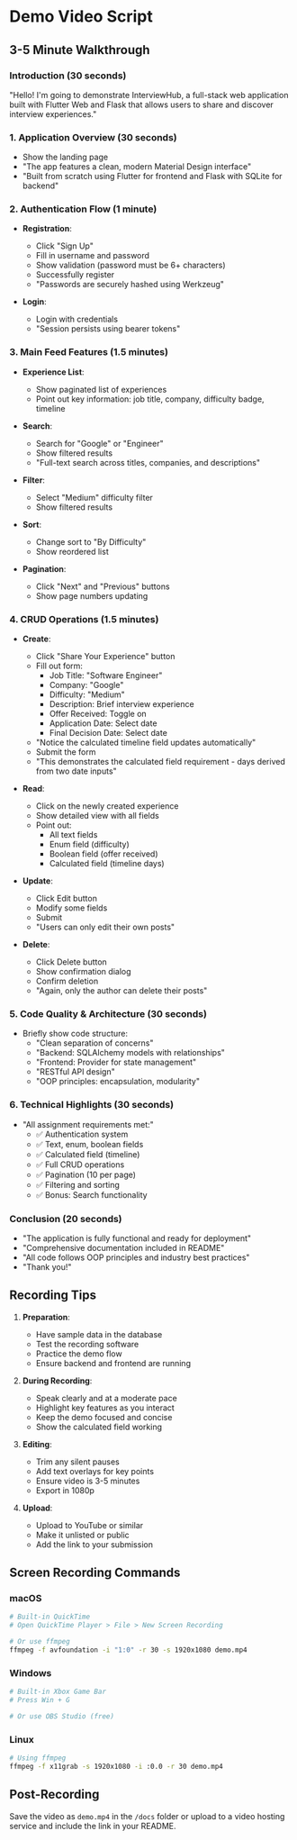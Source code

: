 # Demo Video Script

## 3-5 Minute Walkthrough

### Introduction (30 seconds)
"Hello! I'm going to demonstrate InterviewHub, a full-stack web application built with Flutter Web and Flask that allows users to share and discover interview experiences."

### 1. Application Overview (30 seconds)
- Show the landing page
- "The app features a clean, modern Material Design interface"
- "Built from scratch using Flutter for frontend and Flask with SQLite for backend"

### 2. Authentication Flow (1 minute)
- **Registration**:
  - Click "Sign Up"
  - Fill in username and password
  - Show validation (password must be 6+ characters)
  - Successfully register
  - "Passwords are securely hashed using Werkzeug"

- **Login**:
  - Login with credentials
  - "Session persists using bearer tokens"

### 3. Main Feed Features (1.5 minutes)
- **Experience List**:
  - Show paginated list of experiences
  - Point out key information: job title, company, difficulty badge, timeline

- **Search**:
  - Search for "Google" or "Engineer"
  - Show filtered results
  - "Full-text search across titles, companies, and descriptions"

- **Filter**:
  - Select "Medium" difficulty filter
  - Show filtered results

- **Sort**:
  - Change sort to "By Difficulty"
  - Show reordered list

- **Pagination**:
  - Click "Next" and "Previous" buttons
  - Show page numbers updating

### 4. CRUD Operations (1.5 minutes)
- **Create**:
  - Click "Share Your Experience" button
  - Fill out form:
    - Job Title: "Software Engineer"
    - Company: "Google"
    - Difficulty: "Medium"
    - Description: Brief interview experience
    - Offer Received: Toggle on
    - Application Date: Select date
    - Final Decision Date: Select date
  - "Notice the calculated timeline field updates automatically"
  - Submit the form
  - "This demonstrates the calculated field requirement - days derived from two date inputs"

- **Read**:
  - Click on the newly created experience
  - Show detailed view with all fields
  - Point out:
    - All text fields
    - Enum field (difficulty)
    - Boolean field (offer received)
    - Calculated field (timeline days)

- **Update**:
  - Click Edit button
  - Modify some fields
  - Submit
  - "Users can only edit their own posts"

- **Delete**:
  - Click Delete button
  - Show confirmation dialog
  - Confirm deletion
  - "Again, only the author can delete their posts"

### 5. Code Quality & Architecture (30 seconds)
- Briefly show code structure:
  - "Clean separation of concerns"
  - "Backend: SQLAlchemy models with relationships"
  - "Frontend: Provider for state management"
  - "RESTful API design"
  - "OOP principles: encapsulation, modularity"

### 6. Technical Highlights (30 seconds)
- "All assignment requirements met:"
  - ✅ Authentication system
  - ✅ Text, enum, boolean fields
  - ✅ Calculated field (timeline)
  - ✅ Full CRUD operations
  - ✅ Pagination (10 per page)
  - ✅ Filtering and sorting
  - ✅ Bonus: Search functionality

### Conclusion (20 seconds)
- "The application is fully functional and ready for deployment"
- "Comprehensive documentation included in README"
- "All code follows OOP principles and industry best practices"
- "Thank you!"

## Recording Tips

1. **Preparation**:
   - Have sample data in the database
   - Test the recording software
   - Practice the demo flow
   - Ensure backend and frontend are running

2. **During Recording**:
   - Speak clearly and at a moderate pace
   - Highlight key features as you interact
   - Keep the demo focused and concise
   - Show the calculated field working

3. **Editing**:
   - Trim any silent pauses
   - Add text overlays for key points
   - Ensure video is 3-5 minutes
   - Export in 1080p

4. **Upload**:
   - Upload to YouTube or similar
   - Make it unlisted or public
   - Add the link to your submission

## Screen Recording Commands

### macOS
```bash
# Built-in QuickTime
# Open QuickTime Player > File > New Screen Recording

# Or use ffmpeg
ffmpeg -f avfoundation -i "1:0" -r 30 -s 1920x1080 demo.mp4
```

### Windows
```bash
# Built-in Xbox Game Bar
# Press Win + G

# Or use OBS Studio (free)
```

### Linux
```bash
# Using ffmpeg
ffmpeg -f x11grab -s 1920x1080 -i :0.0 -r 30 demo.mp4
```

## Post-Recording

Save the video as `demo.mp4` in the `/docs` folder or upload to a video hosting service and include the link in your README.

